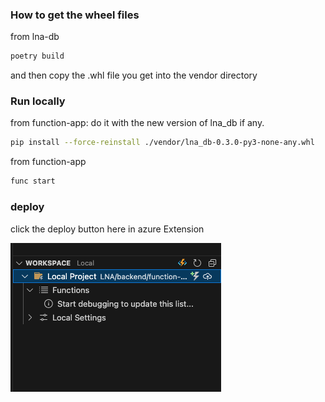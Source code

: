 ### How to get the wheel files
from lna-db
```bash
poetry build
```
and then copy the .whl file you get into the vendor directory

### Run locally
from function-app: do it with the new version of lna_db if any.
``` bash
pip install --force-reinstall ./vendor/lna_db-0.3.0-py3-none-any.whl
```

from function-app
``` bash
func start
```


### deploy
click the deploy button here in azure Extension


![alt text](assets/image.png)